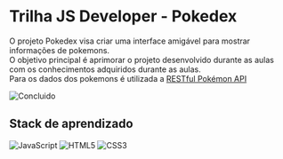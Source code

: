 # Trilha JS Developer - Pokedex

O projeto Pokedex visa criar uma interface amigável para mostrar informações de pokemons.<br>
O objetivo principal é aprimorar o projeto desenvolvido durante as aulas com os conhecimentos adquiridos durante as aulas.<br>
Para os dados dos pokemons é utilizada a [RESTful Pokémon API](https://pokeapi.co/)

![Concluido](http://img.shields.io/static/v1?label=STATUS&message=CONCLUIDO&color=GREEN&style=for-the-badge)

## Stack de aprendizado

![JavaScript](https://img.shields.io/badge/javascript-%23323330.svg?style=for-the-badge&logo=javascript&logoColor=%23F7DF1E) ![HTML5](https://img.shields.io/badge/html5-%23E34F26.svg?style=for-the-badge&logo=html5&logoColor=white) ![CSS3](https://img.shields.io/badge/css3-%231572B6.svg?style=for-the-badge&logo=css3&logoColor=white) 